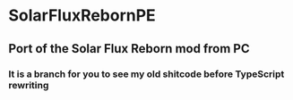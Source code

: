 # SolarFluxRebornPE
## Port of the Solar Flux Reborn mod from PC
### It is a branch for you to see my old shitcode before TypeScript rewriting
